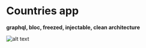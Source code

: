 # Countries app
**graphql, bloc, freezed, injectable, clean architecture**

![alt text](https://github.com/moohammed-gaber/clean_arch_movie_app/blob/master/assets/github_readme/4.png?raw=true)


